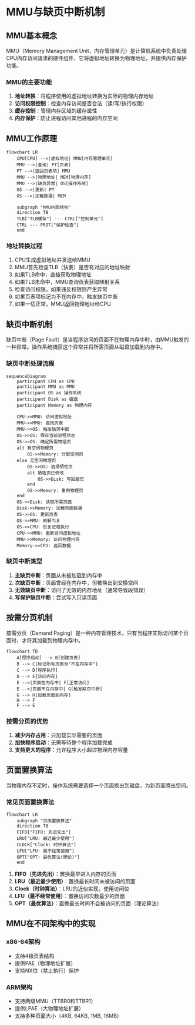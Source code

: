 # MMU与缺页中断机制

## MMU基本概念

MMU（Memory Management Unit，内存管理单元）是计算机系统中负责处理CPU内存访问请求的硬件组件，它将虚拟地址转换为物理地址，并提供内存保护功能。

### MMU的主要功能

1. **地址转换**：将程序使用的虚拟地址转换为实际的物理内存地址
2. **访问权限控制**：检查内存访问是否合法（读/写/执行权限）
3. **缓存控制**：管理内存区域的缓存属性
4. **内存保护**：防止进程访问其他进程的内存空间

## MMU工作原理

```mermaid
flowchart LR
    CPU[CPU] -->|虚拟地址| MMU[内存管理单元]
    MMU -->|查询| PT[页表]
    PT -->|返回页表项| MMU
    MMU -->|物理地址| MEM[物理内存]
    MMU -->|缺页异常| OS[操作系统]
    OS -->|更新| PT
    OS -->|加载数据| MEM
    
    subgraph "MMU内部结构"
    direction TB
    TLB["TLB缓存"] --- CTRL["控制单元"]
    CTRL --- PROT["保护检查"]
    end
```

### 地址转换过程

1. CPU生成虚拟地址并发送给MMU
2. MMU首先检查TLB（快表）是否有对应的地址映射
3. 如果TLB命中，直接获取物理地址
4. 如果TLB未命中，MMU查询页表获取映射关系
5. 检查访问权限，如果违反权限则产生异常
6. 如果页表项标记为不在内存中，触发缺页中断
7. 如果一切正常，MMU返回物理地址给CPU

## 缺页中断机制

缺页中断（Page Fault）是当程序访问的页面不在物理内存中时，由MMU触发的一种异常。操作系统捕获这个异常并将所需页面从磁盘加载到内存中。

### 缺页中断处理流程

```mermaid
sequenceDiagram
    participant CPU as CPU
    participant MMU as MMU
    participant OS as 操作系统
    participant Disk as 磁盘
    participant Memory as 物理内存
    
    CPU->>MMU: 访问虚拟地址
    MMU->>MMU: 查找页表
    MMU->>OS: 触发缺页中断
    OS->>OS: 保存当前进程状态
    OS->>OS: 确定所需物理页
    alt 有空闲物理页
        OS->>Memory: 分配空闲页
    else 无空闲物理页
        OS->>OS: 选择牺牲页
        alt 牺牲页已修改
            OS->>Disk: 写回脏页
        end
        OS->>Memory: 重用物理页
    end
    OS->>Disk: 读取所需页面
    Disk->>Memory: 加载页面数据
    OS->>OS: 更新页表
    OS->>MMU: 刷新TLB
    OS->>CPU: 恢复进程执行
    CPU->>MMU: 重新访问虚拟地址
    MMU->>Memory: 访问物理内存
    Memory->>CPU: 返回数据
```

### 缺页中断类型

1. **主缺页中断**：页面从未被加载到内存中
2. **次缺页中断**：页面曾经在内存中，但被换出到交换空间
3. **无效缺页中断**：访问了无效的内存地址（通常导致段错误）
4. **写保护缺页中断**：尝试写入只读页面

## 按需分页机制

按需分页（Demand Paging）是一种内存管理技术，只有当程序实际访问某个页面时，才将其加载到物理内存中。

```mermaid
flowchart TD
    A[程序启动] --> B[创建页表]
    B --> C[标记所有页面为"不在内存中"]
    C --> D[程序执行]
    D --> E{访问内存}
    E -->|页面在内存中| F[正常访问]
    E -->|页面不在内存中| G[触发缺页中断]
    G --> H[加载页面到内存]
    H --> F
    F --> E
```

### 按需分页的优势

1. **减少内存占用**：只加载实际需要的页面
2. **加快程序启动**：无需等待整个程序加载完成
3. **支持更大的程序**：允许程序大小超过物理内存容量

## 页面置换算法

当物理内存不足时，操作系统需要选择一个页面换出到磁盘，为新页面腾出空间。

### 常见页面置换算法

```mermaid
flowchart LR
    subgraph "页面置换算法"
    direction TB
    FIFO["FIFO: 先进先出"] 
    LRU["LRU: 最近最少使用"] 
    CLOCK["Clock: 时钟算法"] 
    LFU["LFU: 最不经常使用"] 
    OPT["OPT: 最优算法(理论)"] 
    end
```

1. **FIFO（先进先出）**：置换最早进入内存的页面
2. **LRU（最近最少使用）**：置换最长时间未被访问的页面
3. **Clock（时钟算法）**：LRU的近似实现，使用访问位
4. **LFU（最不经常使用）**：置换访问次数最少的页面
5. **OPT（最优算法）**：置换最长时间不会被访问的页面（理论算法）

## MMU在不同架构中的实现

### x86-64架构

- 支持4级页表结构
- 提供PAE（物理地址扩展）
- 支持NX位（禁止执行）保护

### ARM架构

- 支持两级MMU（TTBR0和TTBR1）
- 提供LPAE（大物理地址扩展）
- 支持多种页面大小（4KB, 64KB, 1MB, 16MB）